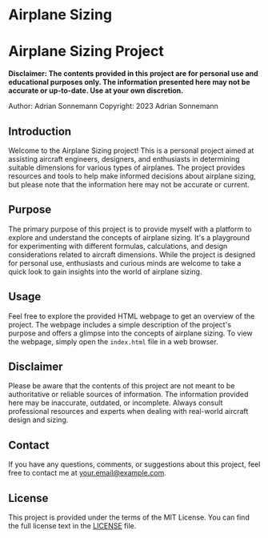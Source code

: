 # Airplane Sizing

# Airplane Sizing Project

**Disclaimer: The contents provided in this project are for personal use and educational purposes only. The information presented here may not be accurate or up-to-date. Use at your own discretion.**

Author: Adrian Sonnemann
Copyright: 2023 Adrian Sonnemann

## Introduction

Welcome to the Airplane Sizing project! This is a personal project aimed at assisting aircraft engineers, designers, and enthusiasts in determining suitable dimensions for various types of airplanes. The project provides resources and tools to help make informed decisions about airplane sizing, but please note that the information here may not be accurate or current.

## Purpose

The primary purpose of this project is to provide myself with a platform to explore and understand the concepts of airplane sizing. It's a playground for experimenting with different formulas, calculations, and design considerations related to aircraft dimensions. While the project is designed for personal use, enthusiasts and curious minds are welcome to take a quick look to gain insights into the world of airplane sizing.

## Usage

Feel free to explore the provided HTML webpage to get an overview of the project. The webpage includes a simple description of the project's purpose and offers a glimpse into the concepts of airplane sizing. To view the webpage, simply open the `index.html` file in a web browser.

## Disclaimer

Please be aware that the contents of this project are not meant to be authoritative or reliable sources of information. The information provided here may be inaccurate, outdated, or incomplete. Always consult professional resources and experts when dealing with real-world aircraft design and sizing.

## Contact

If you have any questions, comments, or suggestions about this project, feel free to contact me at [your.email@example.com](mailto:your.email@example.com).

## License

This project is provided under the terms of the MIT License. You can find the full license text in the [LICENSE](LICENSE) file.
